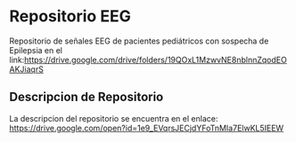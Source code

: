 # Repositorio EEG
Repositorio de señales EEG de pacientes pediátricos con sospecha de Epilepsia en el link:https://drive.google.com/drive/folders/19QOxL1MzwvNE8nblnnZqodEOAKJiaqrS

## Descripcion de Repositorio ##

La descripcion del repositorio  se encuentra en el enlace: https://drive.google.com/open?id=1e9_EVqrsJECjdYFoTnMIa7ElwKL5IEEW




